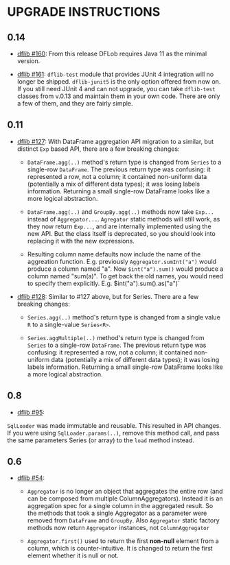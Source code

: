 # UPGRADE INSTRUCTIONS

## 0.14

* [dflib #160](https://github.com/bootique/bootique-agrest/issues/160): From this release DFLob requires Java 11
  as the minimal version.

* [dflib #161](https://github.com/bootique/bootique-agrest/issues/161): `dflib-test` module that provides JUnit 4 
  integration will no longer be shipped. `dflib-junit5` is the only option offered from now on. If you still need
  JUnit 4 and can not upgrade, you can take `dflib-test` classes from v.0.13 and maintain them in your own code. 
  There are only a few of them, and they are fairly simple.

## 0.11

* [dflib #127](https://github.com/bootique/bootique-agrest/issues/127): With DataFrame aggregation API migration to
a similar, but distinct `Exp` based API, there are a few breaking changes:

  * `DataFrame.agg(..)` method's return type is changed from `Series` to a single-row `DataFrame`. The previous return 
  type was confusing: it represented a row, not a column; it contained non-uniform data (potentially a mix of 
  different data types); it was losing labels information. Returning a small single-row DataFrame looks like a more 
  logical abstraction.

  * `DataFrame.agg(..)` and `GroupBy.agg(..)` methods now take `Exp...` instead of `Aggregator...`. `Agregator` 
  static methods will still work, as they now return `Exp...`, and are internally implemented using the new API. 
  But the class itself is deprecated, so you should look into replacing it with the new expressions.
    
  * Resulting column name defaults now include the name of the aggreation function. E.g. previously `Aggregator.sumInt("a")`
    would produce a column named "a". Now `$int("a").sum()` would produce a column named "sum(a)". To get back the old
    names, you would need to specify them explicitly. E.g. $int("a").sum().as("a")`

* [dflib #128](https://github.com/bootique/bootique-agrest/issues/128): Similar to #127 above, but for Series. There 
  are a few breaking changes:

  * `Series.agg(..)` method's return type is changed from a single value `R` to a single-value `Series<R>`.

  * `Series.aggMultiple(..)` method's return type is changed from `Series` to a single-row `DataFrame`. The previous 
    return type was confusing: it represented a row, not a column; it contained non-uniform data (potentially a mix of
    different data types); it was losing labels information. Returning a small single-row DataFrame looks like a more
    logical abstraction.


## 0.8

* [dflib #95](https://github.com/bootique/bootique-agrest/issues/95):

`SqlLoader` was made immutable and reusable. This resulted in API changes. If you were using `SqlLoader.params(..)`, 
remove this method call, and pass the same parameters Series (or array) to the `load` method instead.

## 0.6

* [dflib #54](https://github.com/bootique/bootique-agrest/issues/37): 

  * `Aggregator` is no longer an object that aggregates the entire row 
  (and can be composed from multiple ColumnAggregators). Instead it is 
  an aggregation spec for a single column in the aggregated result. 
  So the methods that took a single Aggregator as a parameter were 
  removed from `DataFrame` and `GroupBy`. Also `Aggregator` static factory
  methods now return `Aggregator` instances, not `ColumnAggregator`

  * `Aggregator.first()` used to return the first **non-null** element from 
  a column, which is counter-intuitive. It is changed to return the first 
  element whether it is null or not.